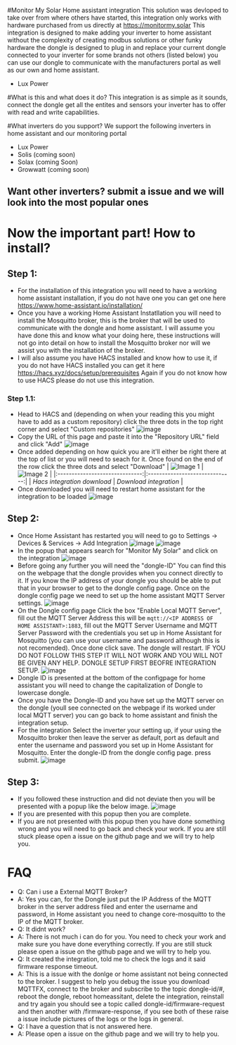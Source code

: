 #Monitor My Solar Home assistant integration
This solution was devloped to take over from where others have started, this integration only works with hardware purchased from us directly at https://monitormy.solar
This integration is designed to make adding your inverter to home assistant without the complexity of creating modbus solutions or other funky hardware the dongle is designed to plug in and replace your current dongle connected to your inverter
for some brands not others (listed below) you can use our dongle to communicate with the manufacturers portal as well as our own and home assistant. 
 - Lux Power

#What is this and what does it do? 
This integration is as simple as it sounds, connect the dongle get all the entites and sensors your inverter has to offer with read and write capabilities. 

#What inverters do you support? 
We support the following inverters in home assistant and our monitoring portal 
- Lux Power
- Solis (coming soon)
- Solax (coming Soon)
- Growwatt (coming soon)

## Want other inverters? submit a issue and we will look into the most popular ones

# Now the important part! How to install?
## Step 1:
 - For the installation of this integration you will need to have a working home assistant installation, if you do not have one you can get one here https://www.home-assistant.io/installation/
 - Once you have a working Home Assistant Instatllation you will need to install the Mosquitto broker, this is the broker that will be used to communicate with the dongle and home assistant. I will assume you have done this and know what your doing here, these instructions will not  go into detail on how to install the Mosquitto broker nor will we assist you with the installation of the broker.
 - I will also assume you have HACS installed and know how to use it, if you do not have HACS installed you can get it here https://hacs.xyz/docs/setup/prerequisites Again if you do not know how to use HACS please do not use this integration.
 ### Step 1.1:
 - Head to HACS and (depending on when your reading this you might have to add as a custom repository) click the three dots in the top right corner and select "Custom repositories"
 ![image](images/step1.png)
 - Copy the URL of this page and  paste it into the "Repository URL" field and click "Add"
 ![image](images/step1.1.png)
 - Once added depending on how quick you are it'll either be right there at the top of list or you will need to seach for it. Once found on the end of the row click the three dots and select "Download"
| ![Image 1](images/step1.3.png) | ![Image 2](images/step1.4.png) |
|:------------------------------:|:------------------------------:|
| *Hacs integration download*      | *Download integration*      |
 - Once downloaded you will need to restart home assistant for the integration to be loaded
 ![image](images/step1.5.png)
 ## Step 2:
 - Once Home Assistant has restarted you will need to go to Settings -> Devices & Services -> Add Integration
 ![image](images/step2.png)
 ![image](images/step2.1.png)
 - In the popup that appears search for "Monitor My Solar" and click on the integration
 ![image](images/step2.2.png)
 - Before going any further you will need the "dongle-ID" You can find this on the webpage that the dongle provides when you connect directly to it. If you know the IP address of your dongle you should be able to put that in your browser to get to the dongle config page. Once on the dongle config page we need to set up the home assistant MQTT Server settings. 
 ![image](images/step2.3.png)
 - On the Dongle config page Click the box "Enable Local MQTT Server", fill out the MQTT Server Address this will be ```mqtt://<IP ADDRESS OF HOME ASSISTANT>:1883```, fill out the MQTT Server Username and MQTT Server Password with the credentials you set up in Home Assistant for Mosquitto (you can use your username and password although this is not recomended). Once done click save. The dongle will restart. IF YOU DO NOT FOLLOW THIS STEP IT WILL NOT WORK AND YOU WILL NOT BE GIVEN ANY HELP. DONGLE SETUP FIRST BEOFRE INTEGRATION SETUP.
 ![image](images/step2.4.png)
 - Dongle ID is presented at the bottom of the configpage for home assistant you will need to change the capitalization of Dongle to lowercase dongle.
 - Once you have the Dongle-ID and you have set up the MQTT server on the dongle (youll see connected on the webpage if its worked under local MQTT server) you can go back to home assistant and finish the integration setup.
 - For the integration Select the inverter your setting up, if your using the Mosquitto broker then leave the server as default, port as default and enter the username and password you set up in Home Assistant for Mosquitto. Enter the dongle-ID from the dongle config page. press submit.
 ![image](images/step2.5.png)
 ## Step 3: 
 - If you followed these instruction and did not deviate then you will be presented with a popup like the below image. 
 ![image](images/step3.png)
 - If you are presented with this popup then you are complete. 
 - If you are not presented with this popup then you have done something wrong and you will need to go back and check your work. If you are still stuck please open a issue on the github page and we will try to help you.

 # FAQ
 - Q: Can i use a External MQTT Broker? 
 - A: Yes you can, for the Dongle just put the IP Address of the MQTT broker in the server address filed and enter the username and password, in Home assistant you need to change core-mosquitto to the IP of the MQTT broker.
 - Q: It didnt work?
 - A: There is not much i can do for you. You need to check your work and make sure you have done everything correctly. If you are still stuck please open a issue on the github page and we will try to help you.
 - Q: It created the integration, told me to check the logs and it said firmware response timeout.
 - A: This is a issue with the donlge or home assistant not being connected to the broker. I suggest to help you debug the issue you download MQTTFX, connect to the broker and subscribe to the topic dongle-id/#, reboot the dongle, reboot homeassitant, delete the integration, reinstall and try again you should see a topic called dongle-id/firmware-request and then another with /firmware-response, if you see both of these raise a issue include pictures of the logs or the logs in general. 
 - Q: I have a question that is not answered here.
 - A: Please open a issue on the github page and we will try to help you.


